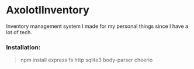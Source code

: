 # AxolotlInventory

Inventory management system I made for my personal things since I have a lot of tech.

### Installation:

> npm install express fs http sqlite3 body-parser cheerio
